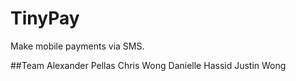 # TinyPay

Make mobile payments via SMS.

##Team
Alexander Pellas
Chris Wong
Danielle Hassid
Justin Wong
